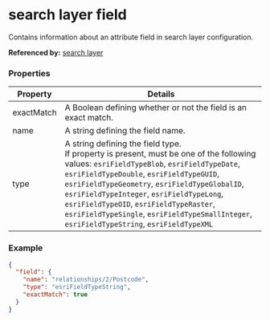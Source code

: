 # search layer field

Contains information about an attribute field in search layer configuration.

**Referenced by:** [search layer](search_layer.md)

### Properties

| Property | Details
| --- | ---
| exactMatch | A Boolean defining whether or not the field is an exact match.
| name | A string defining the field name.
| type | A string defining the field type.<br>If property is present, must be one of the following values: `esriFieldTypeBlob`, `esriFieldTypeDate`, `esriFieldTypeDouble`, `esriFieldTypeGUID`, `esriFieldTypeGeometry`, `esriFieldTypeGlobalID`, `esriFieldTypeInteger`, `esriFieldTypeLong`, `esriFieldTypeOID`, `esriFieldTypeRaster`, `esriFieldTypeSingle`, `esriFieldTypeSmallInteger`, `esriFieldTypeString`, `esriFieldTypeXML`


### Example

```json
{
  "field": {
    "name": "relationships/2/Postcode",
    "type": "esriFieldTypeString",
    "exactMatch": true
  }
}
```

